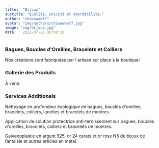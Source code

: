 ```yaml
---
title:  "Bijoux"
subtitle: "Qualité, unicité et abordabilité."
author: "chiwawawtf"
avatar: "img/authors/chiwawawtf.jpg"
image: "img/bijoux.jpg"
date:   2021-07-25 10:00:10
---
```


### Bagues, Boucles d'Oreilles, Bracelets et Colliers
Nos créations sont fabriquées par l'artisan sur place à la boutique!

### Gallerie des Produits
À venir.

### Services Additionels
Nettoyage en profondeur écologique de bagues, boucles d'oreilles, bracelets, colliers, lunettes et bracelets de montres.

Application de solution protectrice anti-ternissement sur bagues, boucles d'oreilles, bracelets, colliers et bracelets de montres.

Galvanoplastie en argent 925, or 24 carats et or rose N5 de bijoux de fantaisie et autres articles en métal.
